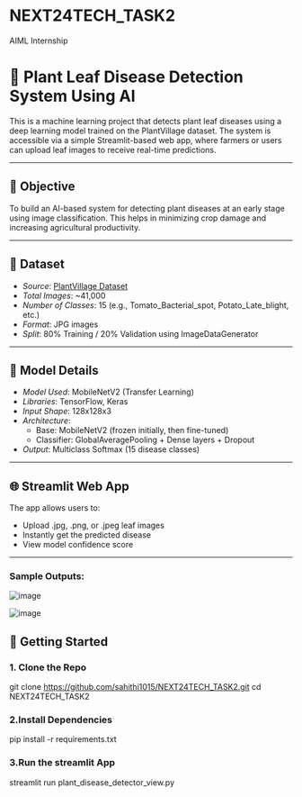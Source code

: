 # NEXT24TECH_TASK2
AIML Internship

# 🌿 Plant Leaf Disease Detection System Using AI

This is a machine learning project that detects plant leaf diseases using a deep learning model trained on the PlantVillage dataset. The system is accessible via a simple Streamlit-based web app, where farmers or users can upload leaf images to receive real-time predictions.

---

## 📌 Objective

To build an AI-based system for detecting plant diseases at an early stage using image classification. This helps in minimizing crop damage and increasing agricultural productivity.

---

## 📂 Dataset

- *Source*: [PlantVillage Dataset](https://www.kaggle.com/datasets/emmarex/plantdisease)
- *Total Images*: ~41,000
- *Number of Classes*: 15 (e.g., Tomato_Bacterial_spot, Potato_Late_blight, etc.)
- *Format*: JPG images
- *Split*: 80% Training / 20% Validation using ImageDataGenerator

---

## 🤖 Model Details

- *Model Used*: MobileNetV2 (Transfer Learning)
- *Libraries*: TensorFlow, Keras
- *Input Shape*: 128x128x3
- *Architecture*:
  - Base: MobileNetV2 (frozen initially, then fine-tuned)
  - Classifier: GlobalAveragePooling + Dense layers + Dropout
- *Output*: Multiclass Softmax (15 disease classes)

---

## 🌐 Streamlit Web App

The app allows users to:

- Upload .jpg, .png, or .jpeg leaf images
- Instantly get the predicted disease
- View model confidence score

---
### Sample Outputs:


![image](https://github.com/user-attachments/assets/1d6041ca-1bce-4b42-ae8a-5b822770a8e2)



![image](https://github.com/user-attachments/assets/40d7d49a-497f-4b3c-af4c-40a05be30175)


## 🚀 Getting Started

### 1. Clone the Repo

git clone https://github.com/sahithi1015/NEXT24TECH_TASK2.git
cd NEXT24TECH_TASK2

### 2.Install Dependencies

pip install -r requirements.txt

### 3.Run the streamlit App

streamlit run plant_disease_detector_view.py

